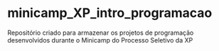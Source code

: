 # minicamp_XP_intro_programacao
Repositório criado para armazenar os projetos de programação desenvolvidos durante o Minicamp do Processo Seletivo da XP
